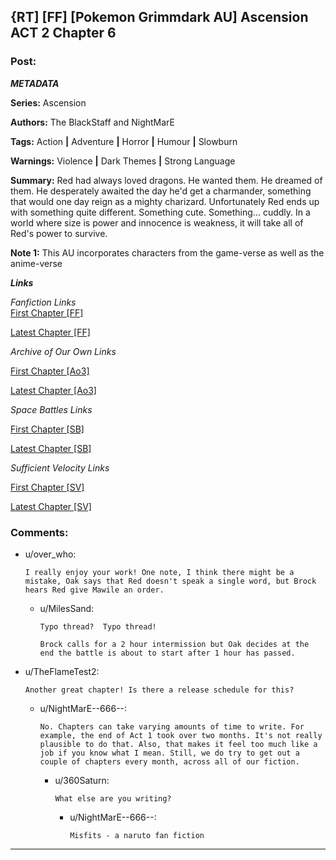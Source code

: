 ## {RT] [FF] [Pokemon Grimmdark AU] Ascension ACT 2 Chapter 6

### Post:

 ***METADATA***

**Series:** Ascension

**Authors:** The BlackStaff and NightMarE

**Tags:** Action **|** Adventure **|** Horror **|** Humour **|** Slowburn

**Warnings:** Violence **|** Dark Themes **|** Strong Language

**Summary:** Red had always loved dragons. He wanted them. He dreamed of them. He desperately awaited the day he'd get a charmander, something that would one day reign as a mighty charizard. Unfortunately Red ends up with something quite different. Something cute. Something... cuddly. In a world where size is power and innocence is weakness, it will take all of Red's power to survive.

**Note 1:** This AU incorporates characters from the game-verse as well as the anime-verse

***Links***

*Fanfiction Links*  
[First Chapter \[FF\]](https://www.fanfiction.net/s/13325886/1/Ascension)

[Latest Chapter \[FF\]](https://www.fanfiction.net/s/13325886/23/Ascension)

*Archive of Our Own Links*

[First Chapter \[Ao3\]](https://archiveofourown.org/works/20976296/chapters/49878359)

[Latest Chapter \[Ao3\]](https://archiveofourown.org/works/20976296/chapters/58157761)

*Space Battles Links*

[First Chapter \[SB\]](https://forums.spacebattles.com/threads/ascension-pokemon-grimmdark-au.813920/)

[Latest Chapter \[SB\]](https://forums.spacebattles.com/threads/ascension-pokemon-grimmdark-au.813920/post-67158790)

*Sufficient Velocity Links*

[First Chapter \[SV\]](https://forums.sufficientvelocity.com/threads/ascension-pokemon-grimmdark-au.61820/)

[Latest Chapter \[SV\]](https://forums.sufficientvelocity.com/threads/ascension-pokemon-grimmdark-au.61820/post-15387028)

### Comments:

- u/over_who:
  ```
  I really enjoy your work! One note, I think there might be a mistake, Oak says that Red doesn't speak a single word, but Brock hears Red give Mawile an order.
  ```

  - u/MilesSand:
    ```
    Typo thread?  Typo thread!

    Brock calls for a 2 hour intermission but Oak decides at the end the battle is about to start after 1 hour has passed.
    ```

- u/TheFlameTest2:
  ```
  Another great chapter! Is there a release schedule for this?
  ```

  - u/NightMarE--666--:
    ```
    No. Chapters can take varying amounts of time to write. For example, the end of Act 1 took over two months. It's not really plausible to do that. Also, that makes it feel too much like a job if you know what I mean. Still, we do try to get out a couple of chapters every month, across all of our fiction.
    ```

    - u/360Saturn:
      ```
      What else are you writing?
      ```

      - u/NightMarE--666--:
        ```
        Misfits - a naruto fan fiction
        ```

---

